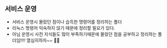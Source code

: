 ## 서비스 운영 
- 서비스 운영시 몰랐던 점이나 습득한 명령어를 정리하는 폴더
- 리눅스 명령어 익숙하지 않기 때문에 정리할 필요가 있다.
- 아님 운영시 사전 지식들도 많이 부족하기때문에 몰랐던 점을 공부하고 정리하는 폴더임!!!! 열심히하자~~ 🙏🏻